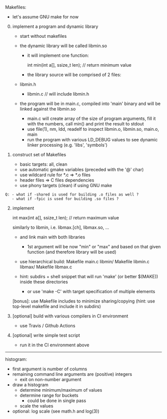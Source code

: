 
Makefiles:
  - let's assume GNU make for now

  0) implement a program and dynamic library
     - start without makefiles
     - the dynamic library will be called libmin.so
       - it will implement one function:

         int min(int a[], ssize_t len); // return minimum value

       - the library source will be comprised of 2 files:
 	 - libmin.h
         - libmin.c // will include libmin.h

     - the program will be in main.c, compiled into 'main' binary
       and will be linked against the libmin.so
       - main.c will create array of the size of program arguments,
         fill it with the numbers, call min() and print the result to stdout
       - use file(1), nm, ldd, readelf to inspect libmin.o, libmin.so, main.o,
	 main
       - run the program with various LD_DEBUG values to see dynamic linker
         processing (e.g. 'libs', 'symbols')

  1) construct set of Makefiles
     - basic targets: all, clean
     - use automatic gmake variables (preceded with the '@' char)
     - use wildcard rule for *.c => *.o files
     - header files => C files dependencies
     - use phony targets (clean) if using GNU make

    Q: - what if -shared is used for building .o files as well ?
       - what if -fpic is used for building .so files ?

  2) implement

        int max(int a[], ssize_t len); // return maximum value

     similarly to libmin, i.e. libmax.[ch], libmax.so, ...

     - and link main with both libraries
       - 1st argument will be now "min" or "max" and based on that
         given function (and therefore library will be used)

     - use hierarchical build:
       Makefile
       main.c
       libmin/
         Makefile
	 libmin.c
       libmax/
         Makefile
	 libmax.c

     - hint: subdirs + shell snippet that will run 'make' (or better $(MAKE))
             inside these directories
	     - or use 'make -C' with target specification of multiple elements

     [bonus]: use Makefile includes to minimize sharing/copying
              (hint: use top-level makefile and include it in subdirs)

  3) [optional] build with various compilers in CI environment
     - use Travis / Github Actions

  4) [optional] write simple test script
     - run it in the CI environment above

------------------------------------------------------------------------------

histogram:
  - first argument is number of columns
  - remaining command line arguments are (positive) integers
    - exit on non-number argument
  - draw a histogram
    - determine minimum/maximum of values
    - determine range for buckets
      - could be done in single pass
    - scale the values
  - optional: log scale (see math.h and log(3))

